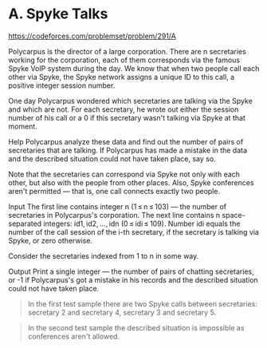 # A. Spyke Talks
https://codeforces.com/problemset/problem/291/A

Polycarpus is the director of a large corporation. There are n secretaries working for the corporation, each of them corresponds via the famous Spyke VoIP system during the day. We know that when two people call each other via Spyke, the Spyke network assigns a unique ID to this call, a positive integer session number.

One day Polycarpus wondered which secretaries are talking via the Spyke and which are not. For each secretary, he wrote out either the session number of his call or a 0 if this secretary wasn't talking via Spyke at that moment.

Help Polycarpus analyze these data and find out the number of pairs of secretaries that are talking. If Polycarpus has made a mistake in the data and the described situation could not have taken place, say so.

Note that the secretaries can correspond via Spyke not only with each other, but also with the people from other places. Also, Spyke conferences aren't permitted — that is, one call connects exactly two people.

Input
The first line contains integer n (1 ≤ n ≤ 103) — the number of secretaries in Polycarpus's corporation. The next line contains n space-separated integers: id1, id2, ..., idn (0 ≤ idi ≤ 109). Number idi equals the number of the call session of the i-th secretary, if the secretary is talking via Spyke, or zero otherwise.

Consider the secretaries indexed from 1 to n in some way.

Output
Print a single integer — the number of pairs of chatting secretaries, or -1 if Polycarpus's got a mistake in his records and the described situation could not have taken place.

> In the first test sample there are two Spyke calls between secretaries: secretary 2 and secretary 4, secretary 3 and secretary 5.

>In the second test sample the described situation is impossible as conferences aren't allowed.


